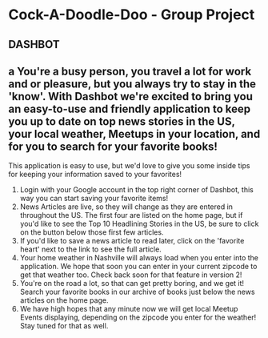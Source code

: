 # Cock-A-Doodle-Doo - Group Project

## DASHBOT

## a You're a busy person, you travel a lot for work and or pleasure, but you always try to stay in the 'know'. With Dashbot we're excited to bring you an easy-to-use and friendly application to keep you up to date on top news stories in the US, your local weather, Meetups in your location, and for you to search for your favorite books!

This application is easy to use, but we'd love to give you some inside tips for keeping your information saved to your favorites!

1. Login with your Google account in the top right corner of Dashbot, this way you can start saving your favorite items!
1. News Articles are live, so they will change as they are entered in throughout the US. The first four are listed on the home page, but if you'd like to see the Top 10 Headlining Stories in the US, be sure to click on the button below those first few articles.
1. If you'd like to save a news article to read later, click on the 'favorite heart' next to the link to see the full article.
1. Your home weather in Nashville will always load when you enter into the application. We hope that soon you can enter in your current zipcode to get that weather too. Check back soon for that feature in version 2!
1. You're on the road a lot, so that can get pretty boring, and we get it! Search your favorite books in our archive of books just below the news articles on the home page.
1. We have high hopes that any minute now we will get local Meetup Events displaying, depending on the zipcode you enter for the weather! Stay tuned for that as well.